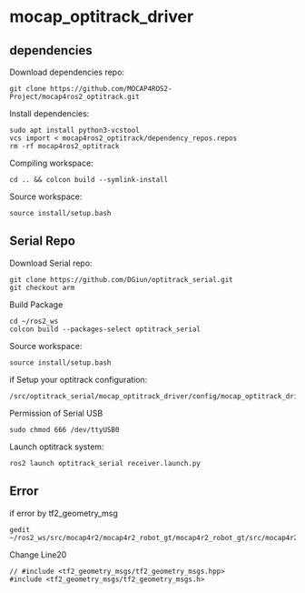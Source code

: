 # mocap_optitrack_driver

## dependencies
Download dependencies repo:
```
git clone https://github.com/MOCAP4ROS2-Project/mocap4ros2_optitrack.git
```
Install dependencies:
```
sudo apt install python3-vcstool
vcs import < mocap4ros2_optitrack/dependency_repos.repos
rm -rf mocap4ros2_optitrack
```
Compiling workspace:
```
cd .. && colcon build --symlink-install
```
Source workspace:
```
source install/setup.bash
```
## Serial Repo
Download Serial repo:
```
git clone https://github.com/DGiun/optitrack_serial.git
git checkout arm
```
Build Package
```
cd ~/ros2_ws
colcon build --packages-select optitrack_serial
```
Source workspace:
```
source install/setup.bash
```
if Setup your optitrack configuration:
```
/src/optitrack_serial/mocap_optitrack_driver/config/mocap_optitrack_driver_params.yaml
```
Permission of Serial USB
```
sudo chmod 666 /dev/ttyUSB0
```
Launch optitrack system:
```
ros2 launch optitrack_serial receiver.launch.py 
```
## Error
if error by tf2_geometry_msg
```
gedit ~/ros2_ws/src/mocap4r2/mocap4r2_robot_gt/mocap4r2_robot_gt/src/mocap4r2_robot_gt/gt_component.cpp 
```
Change Line20
```
// #include <tf2_geometry_msgs/tf2_geometry_msgs.hpp>
#include <tf2_geometry_msgs/tf2_geometry_msgs.h>
```